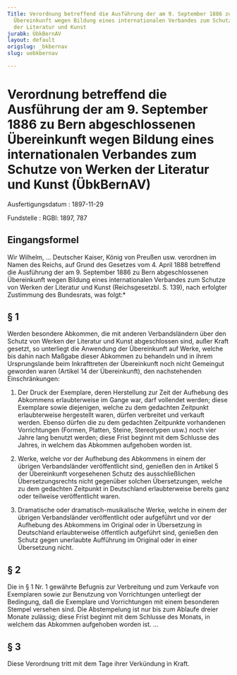 ```yaml
---
Title: Verordnung betreffend die Ausführung der am 9. September 1886 zu Bern abgeschlossenen
  Übereinkunft wegen Bildung eines internationalen Verbandes zum Schutze von Werken
  der Literatur und Kunst
jurabk: ÜbkBernAV
layout: default
origslug: _bkbernav
slug: uebkbernav

---
```


# Verordnung betreffend die Ausführung der am 9. September 1886 zu Bern abgeschlossenen Übereinkunft wegen Bildung eines internationalen Verbandes zum Schutze von Werken der Literatur und Kunst (ÜbkBernAV)

Ausfertigungsdatum
:   1897-11-29

Fundstelle
:   RGBl: 1897, 787



## Eingangsformel

Wir Wilhelm, ... Deutscher Kaiser, König von Preußen usw.
verordnen im Namen des Reichs, auf Grund des Gesetzes vom 4. April
1888 betreffend die Ausführung der am 9. September 1886 zu Bern
abgeschlossenen Übereinkunft wegen Bildung eines internationalen
Verbandes zum Schutze von Werken der Literatur und Kunst
(Reichsgesetzbl. S. 139), nach erfolgter Zustimmung des Bundesrats,
was folgt:\*


## § 1

Werden besondere Abkommen, die mit anderen Verbandsländern über den
Schutz von Werken der Literatur und Kunst abgeschlossen sind, außer
Kraft gesetzt, so unterliegt die Anwendung der Übereinkunft auf Werke,
welche bis dahin nach Maßgabe dieser Abkommen zu behandeln und in
ihrem Ursprungslande beim Inkrafttreten der Übereinkunft noch nicht
Gemeingut geworden waren (Artikel 14 der Übereinkunft), den
nachstehenden Einschränkungen:

1.  Der Druck der Exemplare, deren Herstellung zur Zeit der Aufhebung des
    Abkommens erlaubterweise im Gange war, darf vollendet werden; diese
    Exemplare sowie diejenigen, welche zu dem gedachten Zeitpunkt
    erlaubterweise hergestellt waren, dürfen verbreitet und verkauft
    werden. Ebenso dürfen die zu dem gedachten Zeitpunkte vorhandenen
    Vorrichtungen (Formen, Platten, Steine, Stereotypen usw.) noch vier
    Jahre lang benutzt werden; diese Frist beginnt mit dem Schlusse des
    Jahres, in welchem das Abkommen aufgehoben worden ist.


2.  Werke, welche vor der Aufhebung des Abkommens in einem der übrigen
    Verbandsländer veröffentlicht sind, genießen den in Artikel 5 der
    Übereinkunft vorgesehenen Schutz des ausschließlichen
    Übersetzungsrechts nicht gegenüber solchen Übersetzungen, welche zu
    dem gedachten Zeitpunkt in Deutschland erlaubterweise bereits ganz
    oder teilweise veröffentlicht waren.


3.  Dramatische oder dramatisch-musikalische Werke, welche in einem der
    übrigen Verbandsländer veröffentlicht oder aufgeführt und vor der
    Aufhebung des Abkommens im Original oder in Übersetzung in Deutschland
    erlaubterweise öffentlich aufgeführt sind, genießen den Schutz gegen
    unerlaubte Aufführung im Original oder in einer Übersetzung nicht.





## § 2

Die in § 1 Nr. 1 gewährte Befugnis zur Verbreitung und zum Verkaufe
von Exemplaren sowie zur Benutzung von Vorrichtungen unterliegt der
Bedingung, daß die Exemplare und Vorrichtungen mit einem besonderen
Stempel versehen sind. Die Abstempelung ist nur bis zum Ablaufe dreier
Monate zulässig; diese Frist beginnt mit dem Schlusse des Monats, in
welchem das Abkommen aufgehoben worden ist. ...


## § 3

Diese Verordnung tritt mit dem Tage ihrer Verkündung in Kraft.

